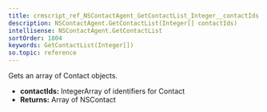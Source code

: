 ```yaml
---
title: crmscript_ref_NSContactAgent_GetContactList_Integer__contactIds
description: NSContactAgent.GetContactList(Integer[] contactIds)
intellisense: NSContactAgent.GetContactList
sortOrder: 1804
keywords: GetContactList(Integer[])
so.topic: reference
---
```


Gets an array of Contact objects.


* **contactIds:** IntegerArray of identifiers for Contact
* **Returns:** Array of NSContact

